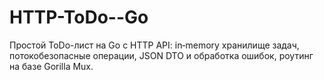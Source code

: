 # HTTP-ToDo--Go
Простой ToDo-лист на Go с HTTP API: in‑memory хранилище задач, потокобезопасные операции, JSON DTO и обработка ошибок, роутинг на базе Gorilla Mux.
